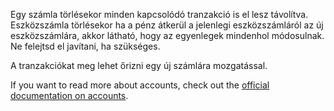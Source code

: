 Egy számla törlésekor minden kapcsolódó tranzakció is el lesz távolítva. Eszközszámla törlésekor ha a pénz átkerül a jelenlegi eszközszámláról az új eszközszámlára, akkor látható, hogy az egyenlegek mindenhol módosulnak. Ne felejtsd el javítani, ha szükséges.

A tranzakciókat meg lehet őrizni egy új számlára mozgatással.

If you want to read more about accounts, check out the [official documentation on accounts](https://docs.firefly-iii.org/concepts/accounts).